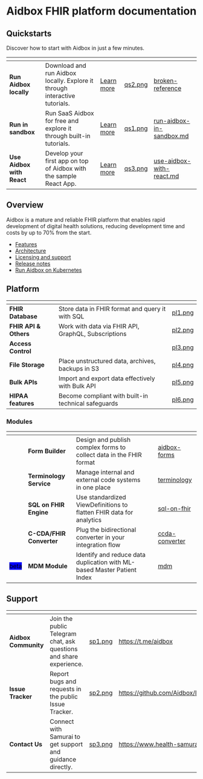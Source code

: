# Aidbox FHIR platform documentation

## Quickstarts

Discover how to start with Aidbox in just a few minutes.

<table data-view="cards"><thead><tr><th></th><th></th><th></th><th data-hidden data-card-cover data-type="files"></th><th data-hidden data-card-target data-type="content-ref"></th></tr></thead><tbody><tr><td><strong>Run Aidbox locally</strong></td><td>Download and run Aidbox locally. Explore it through interactive tutorials.</td><td><a href="../getting-started/run-aidbox-locally.md">Learn more</a></td><td><a href=".gitbook/assets/qs2.png">qs2.png</a></td><td><a href="broken-reference/">broken-reference</a></td></tr><tr><td><strong>Run in sandbox</strong></td><td>Run SaaS Aidbox for free and explore it through built-in tutorials.</td><td><a href="../getting-started/run-aidbox-in-sandbox.md">Learn more</a></td><td><a href=".gitbook/assets/qs1.png">qs1.png</a></td><td><a href="getting-started/run-aidbox-in-sandbox.md">run-aidbox-in-sandbox.md</a></td></tr><tr><td><strong>Use Aidbox with React</strong></td><td>Develop your first app on top of Aidbox with the sample React App.</td><td><a href="../app-development/use-aidbox-with-react.md">Learn more</a></td><td><a href=".gitbook/assets/qs3.png">qs3.png</a></td><td><a href="../app-development/use-aidbox-with-react.md">use-aidbox-with-react.md</a></td></tr></tbody></table>

## Overview

Aidbox is a mature and reliable FHIR platform that enables rapid development of digital health solutions, reducing development time and costs by up to 70% from the start.

* [Features](features.md)
* [Architecture](architecture.md)
* [Licensing and support](../getting-started/licensing-and-support.md)
* [Release notes](../overview/release-notes.md)
* [Run Aidbox on Kubernetes](../deployment-and-maintenance/deploy-aidbox/run-aidbox-in-kubernetes/README.md)

## Platform

<table data-view="cards"><thead><tr><th></th><th></th><th data-hidden data-card-cover data-type="files"></th></tr></thead><tbody><tr><td><strong>FHIR Database</strong></td><td>Store data in FHIR format and query it with SQL</td><td><a href=".gitbook/assets/pl1.png">pl1.png</a></td></tr><tr><td><strong>FHIR API &#x26; Others</strong></td><td>Work with data via FHIR API, GraphQL, Subscriptions</td><td><a href=".gitbook/assets/pl2.png">pl2.png</a></td></tr><tr><td><strong>Access Control</strong></td><td></td><td><a href=".gitbook/assets/pl3.png">pl3.png</a></td></tr><tr><td><strong>File Storage</strong></td><td>Place unstructured data, archives, backups in S3</td><td><a href=".gitbook/assets/pl4.png">pl4.png</a></td></tr><tr><td><strong>Bulk APIs</strong></td><td>Import and export data effectively with Bulk API</td><td><a href=".gitbook/assets/pl5.png">pl5.png</a></td></tr><tr><td><strong>HIPAA features</strong></td><td>Become compliant with built-in technical safeguards</td><td><a href=".gitbook/assets/pl6.png">pl6.png</a></td></tr></tbody></table>

### Modules

<table data-view="cards"><thead><tr><th></th><th></th><th></th><th></th><th data-hidden data-card-target data-type="content-ref"></th></tr></thead><tbody><tr><td></td><td><strong>Form Builder</strong></td><td>Design and publish complex forms to collect data in the FHIR format</td><td></td><td><a href="../modules/aidbox-forms/">aidbox-forms</a></td></tr><tr><td></td><td><strong>Terminology Service</strong></td><td>Manage internal and external code systems in one place</td><td></td><td><a href="../modules/terminology/">terminology</a></td></tr><tr><td></td><td><strong>SQL on FHIR Engine</strong></td><td>Use standardized ViewDefinitions to flatten FHIR data for analytics</td><td></td><td><a href="../modules/sql-on-fhir/">sql-on-fhir</a></td></tr><tr><td></td><td><strong>C-CDA/FHIR Converter</strong></td><td>Plug the bidirectional converter in your integration flow</td><td></td><td><a href="../modules/integration-toolkit/ccda-converter/">ccda-converter</a></td></tr><tr><td><mark style="background-color:blue;">beta</mark></td><td><strong>MDM Module</strong></td><td>Identify and reduce data duplication with ML-based Master Patient Index</td><td></td><td><a href="../modules/other-modules/mdm/">mdm</a></td></tr></tbody></table>

## Support

<table data-view="cards"><thead><tr><th></th><th></th><th data-hidden data-card-cover data-type="files"></th><th data-hidden data-card-target data-type="content-ref"></th></tr></thead><tbody><tr><td><strong>Aidbox Community</strong></td><td>Join the public Telegram chat, ask questions and share experience.</td><td><a href=".gitbook/assets/sp1.png">sp1.png</a></td><td><a href="https://t.me/aidbox">https://t.me/aidbox</a></td></tr><tr><td><strong>Issue Tracker</strong></td><td>Report bugs and requests in the public Issue Tracker.</td><td><a href=".gitbook/assets/sp2.png">sp2.png</a></td><td><a href="https://github.com/Aidbox/Issues/issues">https://github.com/Aidbox/Issues/issues</a></td></tr><tr><td><strong>Contact Us</strong></td><td>Connect with Samurai to get support and guidance directly.</td><td><a href=".gitbook/assets/sp3.png">sp3.png</a></td><td><a href="https://www.health-samurai.io/contacts">https://www.health-samurai.io/contacts</a></td></tr></tbody></table>
